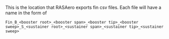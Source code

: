 This is the location that RASAero exports fin csv files. Each file will have a name in the form of

`Fin_B_<booster root>_<booster span>_<booster tip>_<booster sweep>_S_<sustainer root>_<sustainer span>_<sustainer tip>_<sustainer sweep>`